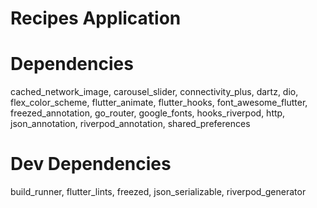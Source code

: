 # Recipes Application

# Dependencies

cached_network_image, carousel_slider, connectivity_plus, dartz, dio, flex_color_scheme, flutter_animate, flutter_hooks, font_awesome_flutter, freezed_annotation, go_router, google_fonts, hooks_riverpod, http, json_annotation, riverpod_annotation, shared_preferences

# Dev Dependencies

build_runner, flutter_lints, freezed, json_serializable, riverpod_generator
